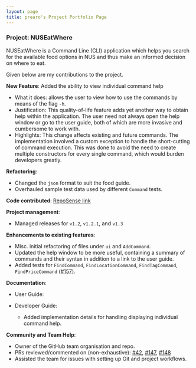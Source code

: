 ```yaml
---
layout: page
title: prearo's Project Portfolio Page
---
```


### Project: NUSEatWhere

NUSEatWhere is a Command Line (CLI) application which helps you search for the available food options in NUS and thus make an informed decision on where to eat.

Given below are my contributions to the project.

**New Feature**: Added the ability to view individual command help
* What it does: allows the user to view how to use the commands by means of the flag `-h`.
* Justification: This quality-of-life feature adds yet another way to obtain help within the application.
The user need not always open the help window or go to the user guide, both of which are more invasive and cumbersome to work with.
* Highlights: This change affects existing and future commands. The implementation involved a custom exception to handle 
the short-cutting of command execution. This was done to avoid the need to create multiple constructors for every single command,
which would burden developers greatly.

**Refactoring**:
* Changed the `json` format to suit the food guide.
* Overhauled sample test data used by different `Command` tests.

**Code contributed**: [RepoSense link](https://nus-cs2103-ay2223s1.github.io/tp-dashboard/?search=&sort=groupTitle&sortWithin=title&timeframe=commit&mergegroup=&groupSelect=groupByRepos&breakdown=true&checkedFileTypes=docs~functional-code~test-code~other&since=2022-09-16&tabOpen=true&tabType=authorship&tabAuthor=Prearo&tabRepo=AY2223S1-CS2103T-W11-1%2Ftp%5Bmaster%5D&authorshipIsMergeGroup=false&authorshipFileTypes=docs~functional-code~test-code~other&authorshipIsBinaryFileTypeChecked=false&authorshipIsIgnoredFilesChecked=false)

**Project management**:
* Managed releases for `v1.2`, `v1.2.1`, and `v1.3`

**Enhancements to existing features**:
* Misc. initial refactoring of files under `ui` and `AddCommand`.
* Updated the help window to be more useful, containing a summary of commands and their syntax in addition to a link to the user guide.
* Added tests for `FindCommand`, `FindLocationCommand`, `FindTagCommand`, `FindPriceCommand`
([#157](https://github.com/AY2223S1-CS2103T-W11-1/tp/pull/157)).

**Documentation**:
* User Guide: 

* Developer Guide:
  * Added implementation details for handling displaying individual command help.

**Community and Team Help**:
* Owner of the GitHub team organisation and repo.
* PRs reviewed/commented on (non-exhaustive):
[#42](https://github.com/AY2223S1-CS2103T-W11-1/tp/pull/42),
[#147](https://github.com/AY2223S1-CS2103T-W11-1/tp/pull/147),
[#148](https://github.com/AY2223S1-CS2103T-W11-1/tp/pull/148)
* Assisted the team for issues with setting up Git and project workflows.

